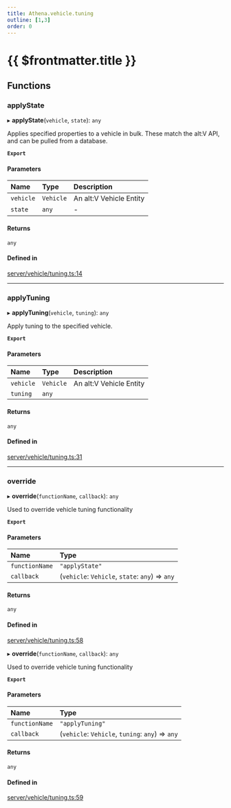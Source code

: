 ```yaml
---
title: Athena.vehicle.tuning
outline: [1,3]
order: 0
---
```


# {{ $frontmatter.title }}


## Functions

### applyState

▸ **applyState**(`vehicle`, `state`): `any`

Applies specified properties to a vehicle in bulk.
These match the alt:V API, and can be pulled from a database.

**`Export`**

#### Parameters

| Name | Type | Description |
| :------ | :------ | :------ |
| `vehicle` | `Vehicle` | An alt:V Vehicle Entity |
| `state` | `any` | - |

#### Returns

`any`

#### Defined in

[server/vehicle/tuning.ts:14](https://github.com/Stuyk/altv-athena/blob/9c488f0/src/core/server/vehicle/tuning.ts#L14)

___

### applyTuning

▸ **applyTuning**(`vehicle`, `tuning`): `any`

Apply tuning to the specified vehicle.

**`Export`**

#### Parameters

| Name | Type | Description |
| :------ | :------ | :------ |
| `vehicle` | `Vehicle` | An alt:V Vehicle Entity |
| `tuning` | `any` |  |

#### Returns

`any`

#### Defined in

[server/vehicle/tuning.ts:31](https://github.com/Stuyk/altv-athena/blob/9c488f0/src/core/server/vehicle/tuning.ts#L31)

___

### override

▸ **override**(`functionName`, `callback`): `any`

Used to override vehicle tuning functionality

**`Export`**

#### Parameters

| Name | Type |
| :------ | :------ |
| `functionName` | ``"applyState"`` |
| `callback` | (`vehicle`: `Vehicle`, `state`: `any`) => `any` |

#### Returns

`any`

#### Defined in

[server/vehicle/tuning.ts:58](https://github.com/Stuyk/altv-athena/blob/9c488f0/src/core/server/vehicle/tuning.ts#L58)

▸ **override**(`functionName`, `callback`): `any`

Used to override vehicle tuning functionality

**`Export`**

#### Parameters

| Name | Type |
| :------ | :------ |
| `functionName` | ``"applyTuning"`` |
| `callback` | (`vehicle`: `Vehicle`, `tuning`: `any`) => `any` |

#### Returns

`any`

#### Defined in

[server/vehicle/tuning.ts:59](https://github.com/Stuyk/altv-athena/blob/9c488f0/src/core/server/vehicle/tuning.ts#L59)
